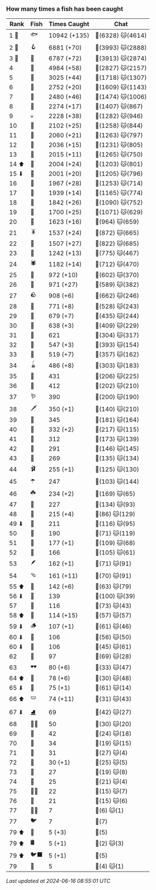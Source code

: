 ### How many times a fish has been caught
| Rank | Fish | Times Caught | Chat |
|------|--------|-----------|-------|
| 1 🥇  | 🐟 | 10942 (+135) | 🍞(6328)  🐱(4614) |
| 2 🥈  | 🪝 | 6881 (+70) | 🍞(3993)  🐱(2888) |
| 3 🥉  | 🎏 | 6787 (+72) | 🍞(3913)  🐱(2874) |
| 4  | 🐚 | 4984 (+58) | 🍞(2827)  🐱(2157) |
| 5  | 🦀 | 3025 (+44) | 🍞(1718)  🐱(1307) |
| 6  | 🐸 | 2752 (+20) | 🍞(1609)  🐱(1143) |
| 7  | 🦐 | 2480 (+46) | 🍞(1474)  🐱(1006) |
| 8  | 🐢 | 2274 (+17) | 🍞(1407)  🐱(867) |
| 9  | 💀 | 2228 (+38) | 🍞(1282)  🐱(946) |
| 10  | 🦑 | 2102 (+25) | 🍞(1258)  🐱(844) |
| 11  | 🦞 | 2060 (+21) | 🍞(1263)  🐱(797) |
| 12  | 🦪 | 2036 (+15) | 🍞(1231)  🐱(805) |
| 13  | 🐊 | 2015 (+11) | 🍞(1265)  🐱(750) |
| 14 ⬆ | 🐬 | 2004 (+24) | 🍞(1203)  🐱(801) |
| 15 ⬇ | 🐙 | 2001 (+20) | 🍞(1205)  🐱(796) |
| 16  | 🐋 | 1967 (+28) | 🍞(1253)  🐱(714) |
| 17  | 🧦 | 1939 (+14) | 🍞(1165)  🐱(774) |
| 18  | 🐠 | 1842 (+26) | 🍞(1090)  🐱(752) |
| 19  | 🐡 | 1700 (+25) | 🍞(1071)  🐱(629) |
| 20  | 🪸 | 1623 (+16) | 🍞(964)  🐱(659) |
| 21  | 🪳 | 1537 (+24) | 🍞(872)  🐱(665) |
| 22  | 🌿 | 1507 (+27) | 🍞(822)  🐱(685) |
| 23  | 🐍 | 1242 (+13) | 🍞(775)  🐱(467) |
| 24  | 🕷️ | 1182 (+14) | 🍞(712)  🐱(470) |
| 25  | 🐌 | 972 (+10) | 🍞(602)  🐱(370) |
| 26  | 🧽 | 971 (+27) | 🍞(589)  🐱(382) |
| 27  | 🪨 | 908 (+6) | 🍞(662)  🐱(246) |
| 28  | 🦈 | 771 (+8) | 🍞(528)  🐱(243) |
| 29  | 🐳 | 679 (+7) | 🍞(435)  🐱(244) |
| 30  | 🦕 | 638 (+3) | 🍞(409)  🐱(229) |
| 31  | 🥫 | 621 | 🍞(304)  🐱(317) |
| 32  | 🍬 | 547 (+3) | 🍞(393)  🐱(154) |
| 33  | 🐉 | 519 (+7) | 🍞(357)  🐱(162) |
| 34  | 🪀 | 486 (+8) | 🍞(303)  🐱(183) |
| 35  | 👢 | 431 | 🍞(206)  🐱(225) |
| 36  | 🦠 | 412 | 🍞(202)  🐱(210) |
| 37  | 🪱 | 390 | 🍞(200)  🐱(190) |
| 38  | 🗡️ | 350 (+1) | 🍞(140)  🐱(210) |
| 39  | 🦭 | 345 | 🍞(181)  🐱(164) |
| 40  | 🦎 | 332 (+2) | 🍞(217)  🐱(115) |
| 41  | 🍄 | 312 | 🍞(173)  🐱(139) |
| 42  | 🧤 | 291 | 🍞(146)  🐱(145) |
| 43  | 🦦 | 269 | 🍞(135)  🐱(134) |
| 44  | 🩰 | 255 (+1) | 🍞(125)  🐱(130) |
| 45  | ☂️ | 247 | 🍞(103)  🐱(144) |
| 46  | ☘️ | 234 (+2) | 🍞(169)  🐱(65) |
| 47  | 🧸 | 227 | 🍞(134)  🐱(93) |
| 48  | 🥪 | 215 (+4) | 🍞(86)  🐱(129) |
| 49 ⬇ | 🧊 | 211 | 🍞(116)  🐱(95) |
| 50  | 👟 | 190 | 🍞(71)  🐱(119) |
| 51  | 🧟 | 177 (+1) | 🍞(109)  🐱(68) |
| 52  | 🌹 | 166 | 🍞(105)  🐱(61) |
| 53  | 🪶 | 162 (+1) | 🍞(71)  🐱(91) |
| 54  | 🩴 | 161 (+11) | 🍞(70)  🐱(91) |
| 55 ⬆ | 🥒 | 142 (+6) | 🍞(63)  🐱(79) |
| 56 ⬇ | 🎰 | 139 | 🍞(100)  🐱(39) |
| 57  | 🐧 | 116 | 🍞(73)  🐱(43) |
| 58 ⬆ | 🪼 | 114 (+15) | 🍞(57)  🐱(57) |
| 59 ⬇ | 🪵 | 107 (+1) | 🍞(61)  🐱(46) |
| 60 ⬇ | 👒 | 106 | 🍞(56)  🐱(50) |
| 60 ⬇ | 🦆 | 106 | 🍞(45)  🐱(61) |
| 62  | 📱 | 97 | 🍞(69)  🐱(28) |
| 63  | 🕶️ | 80 (+6) | 🍞(33)  🐱(47) |
| 64 ⬆ | 🧃 | 78 (+6) | 🍞(30)  🐱(48) |
| 65 ⬇ | 🦫 | 75 (+1) | 🍞(61)  🐱(14) |
| 66 ⬆ | 🩲 | 74 (+11) | 🍞(31)  🐱(43) |
| 67 ⬇ | ⛸️ | 69 | 🍞(42)  🐱(27) |
| 68  | 🧞‍♂ | 50 | 🍞(30)  🐱(20) |
| 69  | 👑 | 42 | 🍞(24)  🐱(18) |
| 70  | 🧣 | 34 | 🍞(19)  🐱(15) |
| 71  | 🎱 | 31 | 🍞(27)  🐱(4) |
| 72  | 🪹 | 30 (+1) | 🍞(25)  🐱(5) |
| 73  | 🧵 | 27 | 🍞(19)  🐱(8) |
| 74  | 🪺 | 25 | 🍞(21)  🐱(4) |
| 75  | 🧜‍♀️ | 22 | 🍞(15)  🐱(7) |
| 76  | 🧭 | 21 | 🍞(15)  🐱(6) |
| 77  | 🐻‍❄ | 7 | 🍞(6)  🐱(1) |
| 77  | 🐦 | 7 | 🍞(7) |
| 79 ⬆ | 🌻 | 5 (+3) | 🍞(5) |
| 79 ⬆ | 🛢️ | 5 (+1) | 🍞(2)  🐱(3) |
| 79 ⬆ | 🐦‍⬛ | 5 (+1) | 🍞(5) |
| 79  | 🦇 | 5 | 🍞(4)  🐱(1) |

_Last updated at 2024-06-16 08:55:01 UTC_